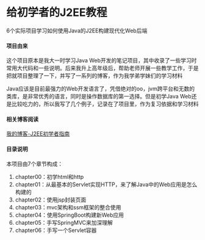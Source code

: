 # 给初学者的J2EE教程

6个实际项目学习如何使用Java的J2EE构建现代化Web后端

#### 项目由来

这个项目原本是我大一时学习Java Web开发的笔记项目，其中收录了一些学习时常用大代码和一些说明。后来我升上高年级后，帮助老师开展一些教学工作，于是把就项目整理了一下，并写了一系列的博客，作为我学弟学妹们的学习材料

Java应该是目前最强力的Web开发语言了，凭借绝对的oo，jvm跨平台和无数的类库，是非常优秀的语言，同时是操作数据库的第一选择。但是初学Java Web还是比较吃力的，所以我写了几个例子，记录在了项目里，作为复习依据和学习材料

#### 相关博客阅读

[我的博客-J2EE初学者指南](https://bladexue.github.io/categories/Java/)

#### 目录说明

本项目由7个章节构成：

1. chapter00：初学html和http
2. chapter01：从最基本的Servlet实现HTTP，来了解Java中的Web应用是怎么构建的
3. chapter02：使用jsp封装页面
4. chapter03：mvc架构和ssm框架的整合使用
5. chapter04：使用SpringBoot构建新Web应用
6. chapter05：手写SpringMVC来加深理解
7. chapter06：手写一个Servlet容器
